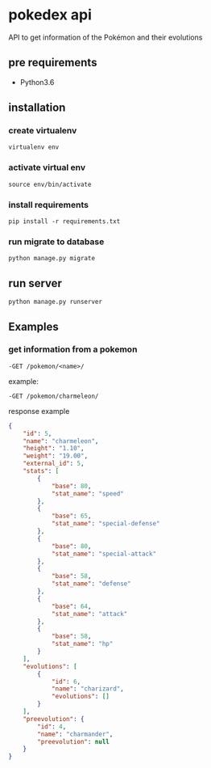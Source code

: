 # pokedex api

API to get information of the Pokémon and their evolutions

## pre requirements

* Python3.6

## installation

### create virtualenv

`virtualenv env`

### activate virtual env

`source env/bin/activate`

### install requirements

`pip install -r requirements.txt`


### run migrate to database

`python manage.py migrate`

## run server

`python manage.py runserver`

## Examples

### get information from a pokemon

`-GET /pokemon/<name>/`

example:

`-GET /pokemon/charmeleon/`

response example

``` json
{
    "id": 5,
    "name": "charmeleon",
    "height": "1.10",
    "weight": "19.00",
    "external_id": 5,
    "stats": [
        {
            "base": 80,
            "stat_name": "speed"
        },
        {
            "base": 65,
            "stat_name": "special-defense"
        },
        {
            "base": 80,
            "stat_name": "special-attack"
        },
        {
            "base": 58,
            "stat_name": "defense"
        },
        {
            "base": 64,
            "stat_name": "attack"
        },
        {
            "base": 58,
            "stat_name": "hp"
        }
    ],
    "evolutions": [
        {
            "id": 6,
            "name": "charizard",
            "evolutions": []
        }
    ],
    "preevolution": {
        "id": 4,
        "name": "charmander",
        "preevolution": null
    }
}
```
